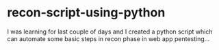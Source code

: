 # recon-script-using-python
I was learning for last couple of days and I created a python script which can automate some basic steps in recon phase in web app pentesting...
